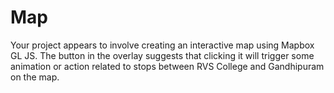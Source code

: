 # Map


Your project appears to involve creating an interactive map using Mapbox GL JS. The button in the overlay suggests that clicking it will trigger some animation or action related to stops between RVS College and Gandhipuram on the map.
